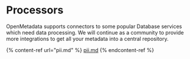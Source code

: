 # Processors

OpenMetadata supports connectors to some popular Database services which need data processing. We will continue as a community to provide more integrations to get all your metadata into a central repository.

{% content-ref url="pii.md" %}
[pii.md](pii.md)
{% endcontent-ref %}



